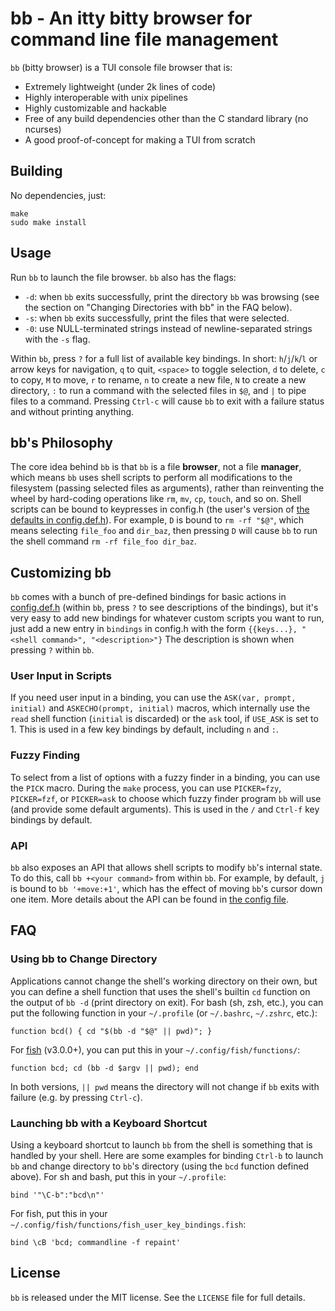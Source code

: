 # bb - An itty bitty browser for command line file management

`bb` (bitty browser) is a TUI console file browser that is:

- Extremely lightweight (under 2k lines of code)
- Highly interoperable with unix pipelines
- Highly customizable and hackable
- Free of any build dependencies other than the C standard library (no ncurses)
- A good proof-of-concept for making a TUI from scratch

## Building
No dependencies, just:

    make
    sudo make install

## Usage

Run `bb` to launch the file browser. `bb` also has the flags:

- `-d`: when `bb` exits successfully, print the directory `bb` was browsing
  (see the section on "Changing Directories with bb" in the FAQ below).
- `-s`: when `bb` exits successfully, print the files that were selected.
- `-0`: use NULL-terminated strings instead of newline-separated strings with
  the `-s` flag.

Within `bb`, press `?` for a full list of available key bindings. In short:
`h`/`j`/`k`/`l` or arrow keys for navigation, `q` to quit, `<space>` to toggle
selection, `d` to delete, `c` to copy, `M` to move, `r` to rename, `n` to
create a new file, `N` to create a new directory, `:` to run a command with the
selected files in `$@`, and `|` to pipe files to a command. Pressing `Ctrl-c`
will cause `bb` to exit with a failure status and without printing anything.

## bb's Philosophy
The core idea behind `bb` is that `bb` is a file **browser**, not a file
**manager**, which means `bb` uses shell scripts to perform all modifications
to the filesystem (passing selected files as arguments), rather than
reinventing the wheel by hard-coding operations like `rm`, `mv`, `cp`, `touch`,
and so on.  Shell scripts can be bound to keypresses in config.h (the user's
version of [the defaults in config.def.h](config.def.h)). For example, `D` is
bound to `rm -rf "$@"`, which means selecting `file_foo` and `dir_baz`, then
pressing `D` will cause `bb` to run the shell command `rm -rf file_foo dir_baz`.

## Customizing bb
`bb` comes with a bunch of pre-defined bindings for basic actions in
[config.def.h](config.def.h) (within `bb`, press `?` to see descriptions of the
bindings), but it's very easy to add new bindings for whatever custom scripts
you want to run, just add a new entry in `bindings` in config.h with the form
`{{keys...}, "<shell command>", "<description>"}` The description is shown when
pressing `?` within `bb`.

### User Input in Scripts
If you need user input in a binding, you can use the `ASK(var, prompt,
initial)` and `ASKECHO(prompt, initial)` macros, which internally use the
`read` shell function (`initial` is discarded) or the `ask` tool, if `USE_ASK`
is set to 1. This is used in a few key bindings by default, including `n` and
`:`.

### Fuzzy Finding
To select from a list of options with a fuzzy finder in a binding, you can use
the `PICK` macro. During the `make` process, you can use `PICKER=fzy`,
`PICKER=fzf`, or `PICKER=ask` to choose which fuzzy finder program `bb` will
use (and provide some default arguments). This is used in the `/` and `Ctrl-f`
key bindings by default.

### API
`bb` also exposes an API that allows shell scripts to modify `bb`'s internal
state. To do this, call `bb +<your command>` from within `bb`. For example, by
default, `j` is bound to `bb '+move:+1'`, which has the effect of moving `bb`'s
cursor down one item. More details about the API can be found in [the config
file](config.def.h).

## FAQ
### Using bb to Change Directory
Applications cannot change the shell's working directory on their own, but you
can define a shell function that uses the shell's builtin `cd` function on the
output of `bb -d` (print directory on exit). For bash (sh, zsh, etc.), you can
put the following function in your `~/.profile` (or `~/.bashrc`, `~/.zshrc`,
etc.):

    function bcd() { cd "$(bb -d "$@" || pwd)"; }

For [fish](https://fishshell.com/) (v3.0.0+), you can put this in your
`~/.config/fish/functions/`:

    function bcd; cd (bb -d $argv || pwd); end

In both versions, `|| pwd` means the directory will not change if `bb` exits
with failure (e.g. by pressing `Ctrl-c`).

### Launching bb with a Keyboard Shortcut
Using a keyboard shortcut to launch `bb` from the shell is something that is
handled by your shell. Here are some examples for binding `Ctrl-b` to launch
`bb` and change directory to `bb`'s directory (using the `bcd` function defined
above). For sh and bash, put this in your `~/.profile`:

    bind '"\C-b":"bcd\n"'

For fish, put this in your `~/.config/fish/functions/fish_user_key_bindings.fish`:

    bind \cB 'bcd; commandline -f repaint'

## License
`bb` is released under the MIT license. See the `LICENSE` file for full details.
